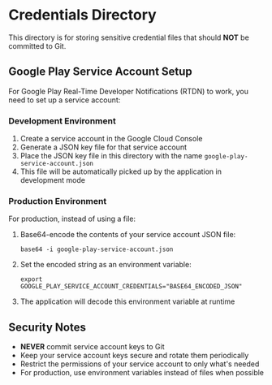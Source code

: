 # Credentials Directory

This directory is for storing sensitive credential files that should **NOT** be committed to Git.

## Google Play Service Account Setup

For Google Play Real-Time Developer Notifications (RTDN) to work, you need to set up a service account:

### Development Environment

1. Create a service account in the Google Cloud Console
2. Generate a JSON key file for that service account
3. Place the JSON key file in this directory with the name `google-play-service-account.json`
4. This file will be automatically picked up by the application in development mode

### Production Environment

For production, instead of using a file:

1. Base64-encode the contents of your service account JSON file:
   ```
   base64 -i google-play-service-account.json
   ```
2. Set the encoded string as an environment variable:
   ```
   export GOOGLE_PLAY_SERVICE_ACCOUNT_CREDENTIALS="BASE64_ENCODED_JSON"
   ```
3. The application will decode this environment variable at runtime

## Security Notes

- **NEVER** commit service account keys to Git
- Keep your service account keys secure and rotate them periodically
- Restrict the permissions of your service account to only what's needed
- For production, use environment variables instead of files when possible




